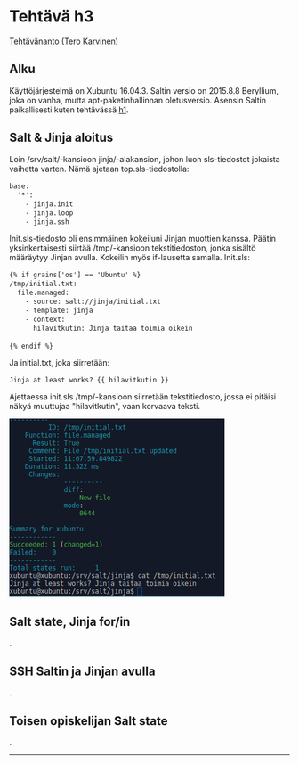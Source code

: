 # Tehtävä h3
[Tehtävänanto (Tero Karvinen)](http://terokarvinen.com/2018/aikataulu-%E2%80%93-palvelinten-hallinta-ict4tn022-4-ti-5-ke-5-loppukevat-2018-5p#h3)

## Alku

Käyttöjärjestelmä on Xubuntu 16.04.3. Saltin versio on 2015.8.8 Beryllium, joka on vanha, mutta apt-paketinhallinnan oletusversio. Asensin Saltin paikallisesti kuten tehtävässä [h1](https://github.com/Oliver-Siren/palvelinten-hallinta-ict4tn022-4/blob/master/assignments/h1.md).

## Salt & Jinja aloitus

Loin /srv/salt/-kansioon jinja/-alakansion, johon luon sls-tiedostot jokaista vaihetta varten. Nämä ajetaan top.sls-tiedostolla:

```
base:
  '*':
    - jinja.init
    - jinja.loop
    - jinja.ssh
```

Init.sls-tiedosto oli ensimmäinen kokeiluni Jinjan muottien kanssa. Päätin yksinkertaisesti siirtää /tmp/-kansioon tekstitiedoston, jonka sisältö määräytyy Jinjan avulla. Kokeilin myös if-lausetta samalla. Init.sls:

```
{% if grains['os'] == 'Ubuntu' %}
/tmp/initial.txt:
  file.managed:
    - source: salt://jinja/initial.txt
    - template: jinja
    - context: 
      hilavitkutin: Jinja taitaa toimia oikein

{% endif %}
```

Ja initial.txt, joka siirretään:

```
Jinja at least works? {{ hilavitkutin }}
```

Ajettaessa init.sls /tmp/-kansioon siirretään tekstitiedosto, jossa ei pitäisi näkyä muuttujaa "hilavitkutin", vaan korvaava teksti.

![jinjainit](https://github.com/Oliver-Siren/palvelinten-hallinta-ict4tn022-4/blob/master/images/jinjainit.png)

## Salt state, Jinja for/in

.

## SSH Saltin ja Jinjan avulla

.

## Toisen opiskelijan Salt state

.

---
